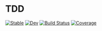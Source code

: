 # TDD

[![Stable](https://img.shields.io/badge/docs-stable-blue.svg)](https://miko-dai.github.io/TDD.jl/stable/)
[![Dev](https://img.shields.io/badge/docs-dev-blue.svg)](https://miko-dai.github.io/TDD.jl/dev/)
[![Build Status](https://github.com/miko-dai/TDD.jl/actions/workflows/CI.yml/badge.svg?branch=main)](https://github.com/miko-dai/TDD.jl/actions/workflows/CI.yml?query=branch%3Amain)
[![Coverage](https://codecov.io/gh/miko-dai/TDD.jl/branch/main/graph/badge.svg)](https://codecov.io/gh/miko-dai/TDD.jl)
